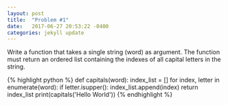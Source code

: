 ```yaml
---
layout: post
title:  "Problem #1"
date:   2017-06-27 20:53:22 -0400
categories: jekyll update
---
```

Write a function that takes a single string (word) as argument. The function must return an ordered list containing the indexes of all capital letters in the string.

{% highlight python %}
def capitals(word):
    index_list = []
    for index, letter in enumerate(word):
        if letter.isupper():
            index_list.append(index)
    return index_list
print(capitals('Hello World'))
{% endhighlight %}

